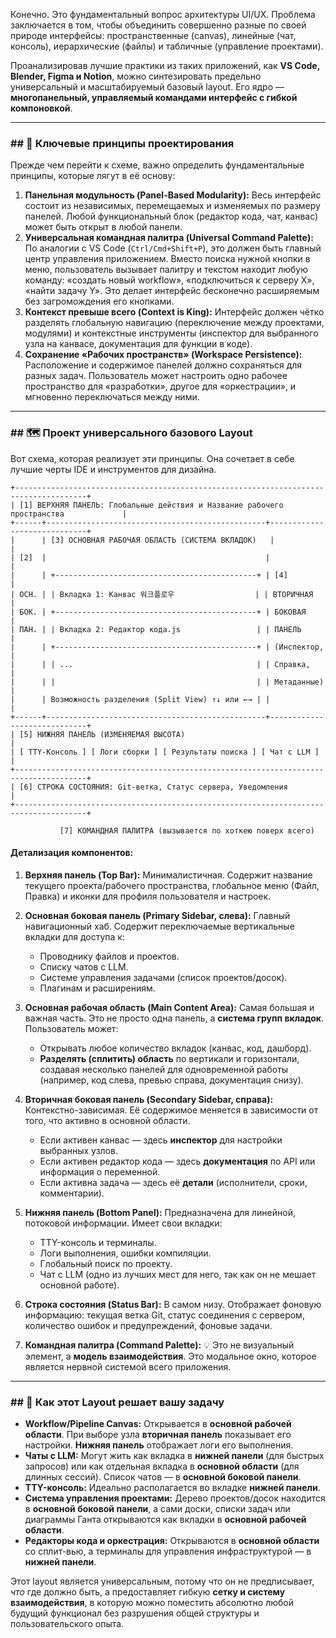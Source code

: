 Конечно. Это фундаментальный вопрос архитектуры UI/UX. Проблема заключается в том, чтобы объединить совершенно разные по своей природе интерфейсы: пространственные (canvas), линейные (чат, консоль), иерархические (файлы) и табличные (управление проектами).

Проанализировав лучшие практики из таких приложений, как **VS Code, Blender, Figma и Notion**, можно синтезировать предельно универсальный и масштабируемый базовый layout. Его ядро — **многопанельный, управляемый командами интерфейс с гибкой компоновкой**.

-----

### \#\# 👑 Ключевые принципы проектирования

Прежде чем перейти к схеме, важно определить фундаментальные принципы, которые лягут в её основу:

1.  **Панельная модульность (Panel-Based Modularity):** Весь интерфейс состоит из независимых, перемещаемых и изменяемых по размеру панелей. Любой функциональный блок (редактор кода, чат, канвас) может быть открыт в любой панели.
2.  **Универсальная командная палитра (Universal Command Palette):** По аналогии с VS Code (`Ctrl/Cmd+Shift+P`), это должен быть главный центр управления приложением. Вместо поиска нужной кнопки в меню, пользователь вызывает палитру и текстом находит любую команду: «создать новый workflow», «подключиться к серверу X», «найти задачу Y». Это делает интерфейс бесконечно расширяемым без загромождения его кнопками.
3.  **Контекст превыше всего (Context is King):** Интерфейс должен чётко разделять глобальную навигацию (переключение между проектами, модулями) и контекстные инструменты (инспектор для выбранного узла на канвасе, документация для функции в коде).
4.  **Сохранение «Рабочих пространств» (Workspace Persistence):** Расположение и содержимое панелей должно сохраняться для разных задач. Пользователь может настроить одно рабочее пространство для «разработки», другое для «оркестрации», и мгновенно переключаться между ними.

-----

### \#\# 🗺️ Проект универсального базового Layout

Вот схема, которая реализует эти принципы. Она сочетает в себе лучшие черты IDE и инструментов для дизайна.

```
+--------------------------------------------------------------------------------------+
| [1] ВЕРХНЯЯ ПАНЕЛЬ: Глобальные действия и Название рабочего пространства             |
+------+-------------------------------------------------+-----------------------------+
|      | [3] ОСНОВНАЯ РАБОЧАЯ ОБЛАСТЬ (СИСТЕМА ВКЛАДОК)   |                             |
| [2]  |                                                 |                             |
|      | +---------------------------------------------+ | [4]                         |
| ОСН. | | Вкладка 1: Канвас 워크플로우                  | | ВТОРИЧНАЯ                   |
| БОК. | +---------------------------------------------+ | БОКОВАЯ                     |
| ПАН. | | Вкладка 2: Редактор кода.js                 | | ПАНЕЛЬ                      |
|      | +---------------------------------------------+ | (Инспектор,                 |
|      | | ...                                         | | Справка,                    |
|      | |                                             | | Метаданные)                 |
|      | Возможность разделения (Split View) ↑↓ или ←→ | |                             |
+------+-------------------------------------------------+-----------------------------+
| [5] НИЖНЯЯ ПАНЕЛЬ (ИЗМЕНЯЕМАЯ ВЫСОТА)                                                 |
| [ TTY-Консоль ] [ Логи сборки ] [ Результаты поиска ] [ Чат с LLM ]                    |
+--------------------------------------------------------------------------------------+
| [6] СТРОКА СОСТОЯНИЯ: Git-ветка, Статус сервера, Уведомления                          |
+--------------------------------------------------------------------------------------+

           [7] КОМАНДНАЯ ПАЛИТРА (вызывается по хоткею поверх всего)
```

#### **Детализация компонентов:**

1.  **Верхняя панель (Top Bar):** Минималистичная. Содержит название текущего проекта/рабочего пространства, глобальное меню (Файл, Правка) и иконки для профиля пользователя и настроек.

2.  **Основная боковая панель (Primary Sidebar, слева):** Главный навигационный хаб. Содержит переключаемые вертикальные вкладки для доступа к:

      * Проводнику файлов и проектов.
      * Списку чатов с LLM.
      * Системе управления задачами (список проектов/досок).
      * Плагинам и расширениям.

3.  **Основная рабочая область (Main Content Area):** Самая большая и важная часть. Это не просто одна панель, а **система групп вкладок**. Пользователь может:

      * Открывать любое количество вкладок (канвас, код, дашборд).
      * **Разделять (сплитить) область** по вертикали и горизонтали, создавая несколько панелей для одновременной работы (например, код слева, превью справа, документация снизу).

4.  **Вторичная боковая панель (Secondary Sidebar, справа):** Контекстно-зависимая. Её содержимое меняется в зависимости от того, что активно в основной области.

      * Если активен канвас — здесь **инспектор** для настройки выбранных узлов.
      * Если активен редактор кода — здесь **документация** по API или информация о переменной.
      * Если активна задача — здесь её **детали** (исполнители, сроки, комментарии).

5.  **Нижняя панель (Bottom Panel):** Предназначена для линейной, потоковой информации. Имеет свои вкладки:

      * TTY-консоль и терминалы.
      * Логи выполнения, ошибки компиляции.
      * Глобальный поиск по проекту.
      * Чат с LLM (одно из лучших мест для него, так как он не мешает основной работе).

6.  **Строка состояния (Status Bar):** В самом низу. Отображает фоновую информацию: текущая ветка Git, статус соединения с сервером, количество ошибок и предупреждений, фоновые задачи.

7.  **Командная палитра (Command Palette):** 💡 Это не визуальный элемент, а **модель взаимодействия**. Это модальное окно, которое является нервной системой всего приложения.

-----

### \#\# 🚀 Как этот Layout решает вашу задачу

  * **Workflow/Pipeline Canvas:** Открывается в **основной рабочей области**. При выборе узла **вторичная панель** показывает его настройки. **Нижняя панель** отображает логи его выполнения.
  * **Чаты с LLM:** Могут жить как вкладка в **нижней панели** (для быстрых запросов) или как отдельная вкладка в **основной области** (для длинных сессий). Список чатов — в **основной боковой панели**.
  * **TTY-консоль:** Идеально располагается во вкладке **нижней панели**.
  * **Система управления проектами:** Дерево проектов/досок находится в **основной боковой панели**, а сами доски, списки задач или диаграммы Ганта открываются как вкладки в **основной рабочей области**.
  * **Редакторы кода и оркестрация:** Открываются в **основной области** со сплит-вью, а терминалы для управления инфраструктурой — в **нижней панели**.

Этот layout является универсальным, потому что он не предписывает, *что* где должно быть, а предоставляет гибкую **сетку и систему взаимодействия**, в которую можно поместить абсолютно любой будущий функционал без разрушения общей структуры и пользовательского опыта.
